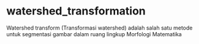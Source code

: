 # watershed_transformation

Watershed transform (Transformasi watershed) adalah salah satu metode untuk segmentasi gambar dalam ruang lingkup Morfologi Matematika
